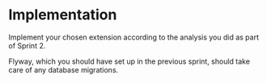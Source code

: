 # Implementation

Implement your chosen extension according to the analysis you did as part of Sprint 2.

Flyway, which you should have set up in the previous sprint, should take care of any database migrations.
